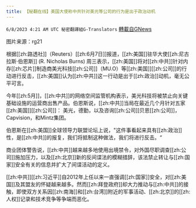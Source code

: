 ```yaml
---
title: 【秘翻在线】美国大使称中共针对美光等公司的行为是出于政治动机
---
```

`6/8/2023 4:21 AM UTC 秘密翻譯組G-Translators` [轉載自GNews](https://gnews.org/articles/1367213)

         

图片来源：rg21

根据[[zh:路透社]]（Reuters）[[zh:6月7日]]报道，[[zh:美国]]驻华大使[[zh:尼古拉斯·伯恩斯]] (R. Nicholas Burns) 周三表示，[[zh:美国]]将对[[zh:中共]]针对内存[[zh:芯片]]制造商美光科技[[zh:公司]]（MU.O）等[[zh:美国]][[zh:公司]]的行动进行反击，[[zh:美国]]认为[[zh:中共]]这一行动是出于[[zh:政治]]动机，毫无公平可言。

今年[[zh:5月]]，[[zh:中共]]的网络空间监管机构表示，美光科技将被禁止向关键基础设施的运营商出售产品。伯恩斯说，[[zh:中共]]当局在最近几个月针对五家[[zh:美国]][[zh:公司]]： 美光，德勤，以及咨询[[zh:公司]]贝恩[[zh:公司]]，Capvision，和Mintz集团。

伯恩斯在[[zh:美国]]全球领导力联盟论坛上说，"这件事看起来具有[[zh:政治]]性，是[[zh:中共]]的报复，我们将抵制这种做法，我们将进行反击。“

商业团体警告说，[[zh:中共]]越来越多地使用出境禁令，对外国尽职调查[[zh:公司]]施加压力，以及[[zh:北京]]新的反间谍法的模糊措辞，该法禁止转让与[[zh:国家]]安全有关的信息并扩大了间谍活动的定义。

[[zh:中共]][[zh:习近平]]自2012年上任以来一直强调[[zh:国家]]安全，对[[zh:美国]]及其盟友的怀疑越来越多。然而[[zh:拜登政府]]却大力推动与[[zh:中共]]的接触，即使双方关系因[[zh:南海]]和[[zh:台湾]]附近的军事活动、[[zh:北京]]的[[zh:人权]]记录和技术竞争等争端而恶化。
